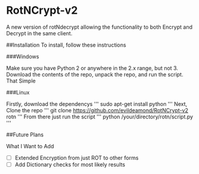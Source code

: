 # RotNCrypt-v2
A new version of rotNdecrypt allowing the functionality to both Encrypt and Decrypt in the same client.

##Installation
To install, follow these instructions

###Windows

Make sure you have Python 2 or anywhere in the 2.x range, but not 3.
Download the contents of the repo, unpack the repo, and run the script.
That Simple

###Linux


Firstly, download the dependencys
'''
	sudo apt-get install python
'''
Next, Clone the repo
'''
	git clone https://github.com/evildeamond/RotNCrypt-v2 rotn
'''
From there just run the script
'''
	python /your/directory/rotn/script.py
'''


##Future Plans

What I Want to Add
-[ ] Extended Encryption from just ROT to other forms
-[ ] Add Dictionary checks for most likely results
